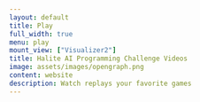```yaml
---
layout: default
title: Play
full_width: true
menu: play
mount_view: ["Visualizer2"]
title: Halite AI Programming Challenge Videos
image: assets/images/opengraph.png
content: website
description: Watch replays your favorite games
---
```


<div id="halitetv-container"></div>

<div id="halitetv-visualizer">
</div>